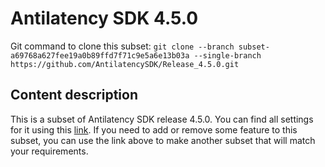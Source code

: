 # Antilatency SDK 4.5.0

Git command to clone this subset: `git clone --branch subset-a69768a627fee19a0b89ffd7f71c9e5a6e13b03a --single-branch https://github.com/AntilatencySDK/Release_4.5.0.git`

## Content description

This is a subset of Antilatency SDK release 4.5.0. You can find all settings for it using this [link](https://developers.antilatency.com/Sdk/Configurator_en.html#{"Language":"CPlusPlus","Libraries":{"AltEnvironmentAdditionalMarkers":false,"AltEnvironmentArbitrary2D":true,"AltEnvironmentHorizontalGrid":false,"AltEnvironmentPillars":false,"AltEnvironmentRectangle":false,"AltEnvironmentSelector":true,"AltEnvironmentSides":false,"DeviceNetwork":false,"IllumetryDisplay":false,"StereoGlasses":false,"StorageClient":false,"TrackingAlignment":false},"OS":{"Android":{"aar":true},"Linux":{"aarch64-linux-gnu":false,"arm-linux-gnueabihf":false,"x86_64":true},"WindowsDesktop":{"x64":true,"x86":true},"WindowsUWP":{"arm64-v8a":false,"armeabi-v7a":true,"x64":false}},"Release":"4.5.0","Target":"Native","TargetSettings":{"Exceptions":true,"MathTypes":"Default"}}). If you need to add or remove some feature to this subset, you can use the link above to make another subset that will match your requirements.

